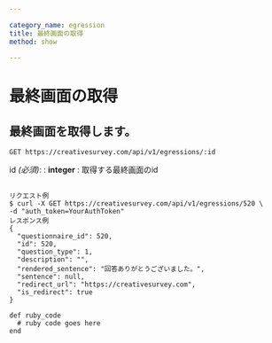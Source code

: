 ```yaml
---

category_name: egression
title: 最終画面の取得
method: show

---
```


# 最終画面の取得

## 最終画面を取得します。

`GET https://creativesurvey.com/api/v1/egressions/:id`

id _(必須)_:
: __integer__
: 取得する最終画面のid

~~~

リクエスト例
$ curl -X GET https://creativesurvey.com/api/v1/egressions/520 \
-d "auth_token=YourAuthToken"
レスポンス例
{
  "questionnaire_id": 520,
  "id": 520,
  "question_type": 1,
  "description": "",
  "rendered_sentence": "回答ありがとうございました。",
  "sentence": null,
  "redirect_url": "https://creativesurvey.com",
  "is_redirect": true
}

~~~

~~~
def ruby_code
  # ruby code goes here
end
~~~

